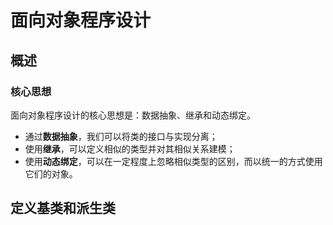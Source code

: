 # 面向对象程序设计

## 概述

### 核心思想

面向对象程序设计的核心思想是：数据抽象、继承和动态绑定。

- 通过**数据抽象**，我们可以将类的接口与实现分离；
- 使用**继承**，可以定义相似的类型并对其相似关系建模；
- 使用**动态绑定**，可以在一定程度上忽略相似类型的区别，而以统一的方式使用它们的对象。

## 定义基类和派生类

